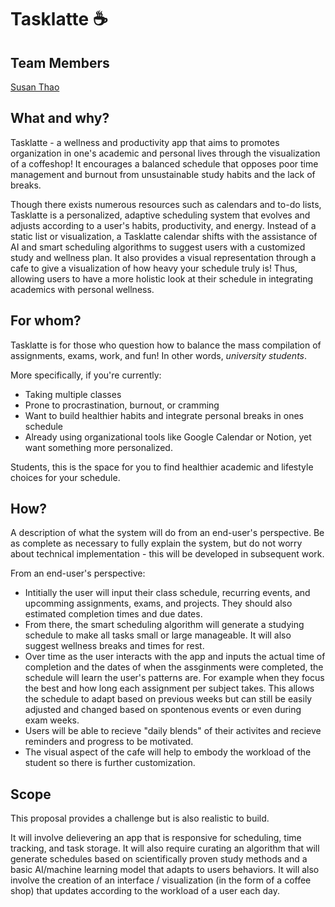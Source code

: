# Tasklatte ☕

## Team Members
[Susan Thao](https://github.com/susan-t)

## What and why?
Tasklatte - a wellness and productivity app that aims to promotes organization in one's academic and personal lives through the visualization of a coffeshop! It encourages a balanced schedule that opposes poor time management and burnout from unsustainable study habits and the lack of breaks. 

Though there exists numerous resources such as calendars and to-do lists, Tasklatte is a personalized, adaptive scheduling system that evolves and adjusts according to a user's habits, productivity, and energy. Instead of a static list or visualization, a Tasklatte calendar shifts with the assistance of AI and smart scheduling algorithms to suggest users with a customized study and wellness plan. It also provides a visual representation through a cafe to give a visualization of how heavy your schedule truly is! Thus, allowing users to have a more holistic look at their schedule in integrating academics with personal wellness. 

## For whom?
Tasklatte is for those who question how to balance the mass compilation of assignments, exams, work, and fun! In other words, _university students_. 

More specifically, if you're currently: 
- Taking multiple classes
- Prone to procrastination, burnout, or cramming
- Want to build healthier habits and integrate personal breaks in ones schedule 
- Already using organizational tools like Google Calendar or Notion, yet want something more personalized.  

Students, this is the space for you to find healthier academic and lifestyle choices for your schedule.

## How?
A description of what the system will do from an end-user's perspective. Be as complete as necessary to fully explain the system, but do not worry about technical implementation - this will be developed in subsequent work.

From an end-user's perspective:
- Intitially the user will input their class schedule, recurring events, and upcomming assignments, exams, and projects. They should also estimated completion times and due dates. 
- From there, the smart scheduling algorithm will generate a studying schedule to make all tasks small or large manageable. It will also suggest wellness breaks and times for rest.
- Over time as the user interacts with the app and inputs the actual time of completion and the dates of when the assginments were completed, the schedule will learn the user's patterns are. For example when they focus the best and how long each assignment per subject takes. This allows the schedule to adapt based on previous weeks but can still be easily adjusted and changed based on spontenous events or even during exam weeks. 
- Users will be able to recieve "daily blends" of their activites and recieve reminders and progress to be motivated. 
- The visual aspect of the cafe will help to embody the workload of the student so there is further customization. 

## Scope
This proposal provides a challenge but is also realistic to build. 

It will involve delievering an app that is responsive for scheduling, time tracking, and task storage. It will also require curating an algorithm that will generate schedules based on scientifically proven study methods and a basic AI/machine learning model that adapts to users behaviors. It will also involve the creation of an interface / visualization (in the form of a coffee shop) that updates according to the workload of a user each day. 

